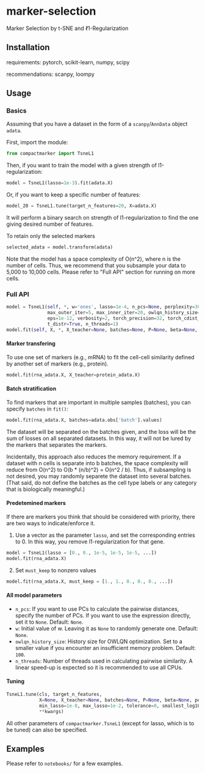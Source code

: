 # marker-selection #
Marker Selection by t-SNE and ℓ1-Regularization

## Installation ##

requirements: pytorch, scikit-learn, numpy, scipy

recommendations: scanpy, loompy

## Usage ##

### Basics ###
Assuming that you have a dataset in the form of a `scanpy`/`AnnData` object `adata`.

First, import the module:
```python
from compactmarker import TsneL1
```

Then, if you want to train the model with a given strength of l1-regularization:
```python
model = TsneL1(lasso=1e-3).fit(adata.X)
```

Or, if you want to keep a specific number of features:
```python
model_20 = TsneL1.tune(target_n_features=20, X=adata.X)
```
It will perform a binary search on strength of l1-regularization to find the one 
giving desired number of features.

To retain only the selected markers
```python
selected_adata = model.transform(adata)
```

Note that the model has a space complexity of O(n^2), where n is the number of cells. 
Thus, we recommend that you subsample your data to 5,000 to 10,000 cells.
Please refer to "Full API" section for running on more cells.

### Full API ###
```python
model = TsneL1(self, *, w='ones', lasso=1e-4, n_pcs=None, perplexity=30., use_beta_in_Q=False,
               max_outer_iter=5, max_inner_iter=20, owlqn_history_size=100,
               eps=1e-12, verbosity=2, torch_precision=32, torch_cdist_compute_mode="use_mm_for_euclid_dist",
               t_distr=True, n_threads=1)
model.fit(self, X, *, X_teacher=None, batches=None, P=None, beta=None, must_keep=None)
```

#### Marker transfering ####
To use one set of markers (e.g., mRNA) to fit the cell-cell similarity defined by another set of markers (e.g., protein).
```python
model.fit(rna_adata.X, X_teacher=protein_adata.X)
```
#### Batch stratification ####
To find markers that are important in multiple samples (batches), you can specify `batches` in `fit()`:
```python
model.fit(rna_adata.X, batches=adata.obs['batch'].values)
```
The dataset will be separated on the batches given, and the loss will be the sum of losses on all separated datasets. In this way, it will not be lured by the markers that separates the markers.

Incidentally, this approach also reduces the memory requirement. If a dataset with n cells is separate into b batches, the space complexity will reduce from O(n^2) to O(b * (n/b)^2) = O(n^2 / b). Thus, if subsampling is not desired, you may randomly separete the dataset into several batches. (That said, do not define the batches as the cell type labels or any category that is biologically meaningful.)

#### Predetemined markers ####
If there are markers you think that should be considered with priority, there are two ways to indicate/enforce it.
1. Use a vector as the parameter `lasso`, and set the corresponding entries to 0. In this way, you remove l1-regularization for that gene.
```python
model = TsneL1(lasso = [0., 0., 1e-5, 1e-5, 1e-5, ...])
model.fit(rna_adata.X)
```
2. Set `must_keep` to nonzero values
```python
model.fit(rna_adata.X, must_keep = [1., 1., 0., 0., 0., ...])
```

#### All model parameters ####

- `n_pcs`: If you want to use PCs to calculate the pairwise distances, specify the number of PCs. If you want to use the expression directly, set it to `None`. Default: `None`.
- `w`: Initial value of w. Leaving it as `None` to randomly generate one. Default: `None`.
- `owlqn_history_size`: History size for OWLQN optimization. Set to a smaller value if you encounter an insufficient memory problem. Default: `100`.
- `n_threads`: Number of threads used in calculating pairwise similarity. A linear speed-up is expected so it is recommended to use all CPUs.

#### Tuning ####
```python
TsneL1.tune(cls, target_n_features, 
            X=None, X_teacher=None, batches=None, P=None, beta=None, perplexity=30., n_pcs=None, w=None,
            min_lasso=1e-8, max_lasso=1e-2, tolerance=0, smallest_log10_fold_change=0.1, max_iter=100,
            **kwargs)
```

All other parameters of ```compactmarker.TsneL1``` (except for lasso, which is to be tuned) can also be specified.

## Examples ##

Please refer to `notebooks/` for a few examples.
